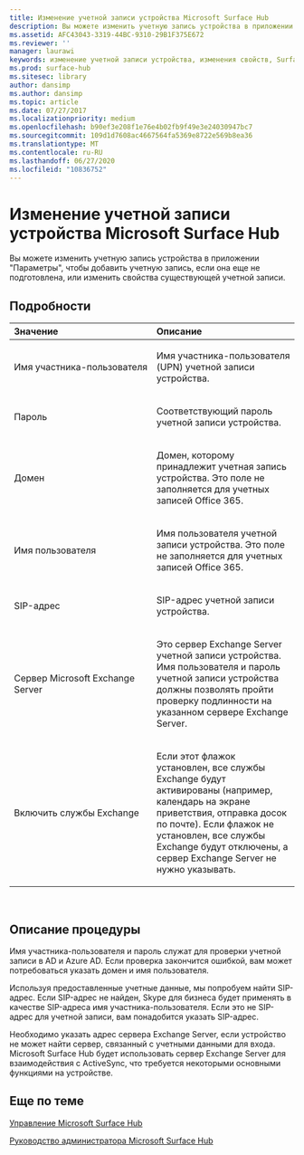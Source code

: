 ```yaml
---
title: Изменение учетной записи устройства Microsoft Surface Hub
description: Вы можете изменить учетную запись устройства в приложении "Параметры", чтобы добавить учетную запись, если она еще не подготовлена, или изменить свойства существующей учетной записи.
ms.assetid: AFC43043-3319-44BC-9310-29B1F375E672
ms.reviewer: ''
manager: laurawi
keywords: изменение учетной записи устройства, изменения свойств, Surface Hub
ms.prod: surface-hub
ms.sitesec: library
author: dansimp
ms.author: dansimp
ms.topic: article
ms.date: 07/27/2017
ms.localizationpriority: medium
ms.openlocfilehash: b90ef3e208f1e76e4b02fb9f49e3e24030947bc7
ms.sourcegitcommit: 109d1d7608ac4667564fa5369e8722e569b8ea36
ms.translationtype: MT
ms.contentlocale: ru-RU
ms.lasthandoff: 06/27/2020
ms.locfileid: "10836752"
---
```

# Изменение учетной записи устройства Microsoft Surface Hub


Вы можете изменить учетную запись устройства в приложении "Параметры", чтобы добавить учетную запись, если она еще не подготовлена, или изменить свойства существующей учетной записи.

##  <a name="details"></a>Подробности


<table>
<colgroup>
<col width="50%" />
<col width="50%" />
</colgroup>
<thead>
<tr class="header">
<th align="left">Значение</th>
<th align="left">Описание</th>
</tr>
</thead>
<tbody>
<tr class="odd">
<td align="left"><p>Имя участника-пользователя</p></td>
<td align="left"><p>Имя участника-пользователя (UPN) учетной записи устройства.</p></td>
</tr>
<tr class="even">
<td align="left"><p>Пароль</p></td>
<td align="left"><p>Соответствующий пароль учетной записи устройства.</p></td>
</tr>
<tr class="odd">
<td align="left"><p>Домен</p></td>
<td align="left"><p>Домен, которому принадлежит учетная запись устройства. Это поле не заполняется для учетных записей Office 365.</p></td>
</tr>
<tr class="even">
<td align="left"><p>Имя пользователя</p></td>
<td align="left"><p>Имя пользователя учетной записи устройства. Это поле не заполняется для учетных записей Office 365.</p></td>
</tr>
<tr class="odd">
<td align="left"><p>SIP-адрес</p></td>
<td align="left"><p>SIP-адрес учетной записи устройства.</p></td>
</tr>
<tr class="even">
<td align="left"><p>Сервер Microsoft Exchange Server</p></td>
<td align="left"><p>Это сервер Exchange Server учетной записи устройства. Имя пользователя и пароль учетной записи устройства должны позволять пройти проверку подлинности на указанном сервере Exchange Server.</p></td>
</tr>
<tr class="odd">
<td align="left"><p>Включить службы Exchange</p></td>
<td align="left"><p>Если этот флажок установлен, все службы Exchange будут активированы (например, календарь на экране приветствия, отправка досок по почте). Если флажок не установлен, все службы Exchange будут отключены, а сервер Exchange Server не нужно указывать.</p></td>
</tr>
</tbody>
</table>

 

##  <a name="what-happened"></a>Описание процедуры


Имя участника-пользователя и пароль служат для проверки учетной записи в AD и Azure AD. Если проверка закончится ошибкой, вам может потребоваться указать домен и имя пользователя.

Используя предоставленные учетные данные, мы попробуем найти SIP-адрес. Если SIP-адрес не найден, Skype для бизнеса будет применять в качестве SIP-адреса имя участника-пользователя. Если это не SIP-адрес для учетной записи, вам понадобится указать SIP-адрес.

Необходимо указать адрес сервера Exchange Server, если устройство не может найти сервер, связанный с учетными данными для входа. Microsoft Surface Hub будет использовать сервер Exchange Server для взаимодействия с ActiveSync, что требуется некоторыми основными функциями на устройстве.

##  <a name="related-topics"></a>Еще по теме


[Управление Microsoft Surface Hub](manage-surface-hub.md)

[Руководство администратора Microsoft Surface Hub](surface-hub-administrators-guide.md)

 

 





